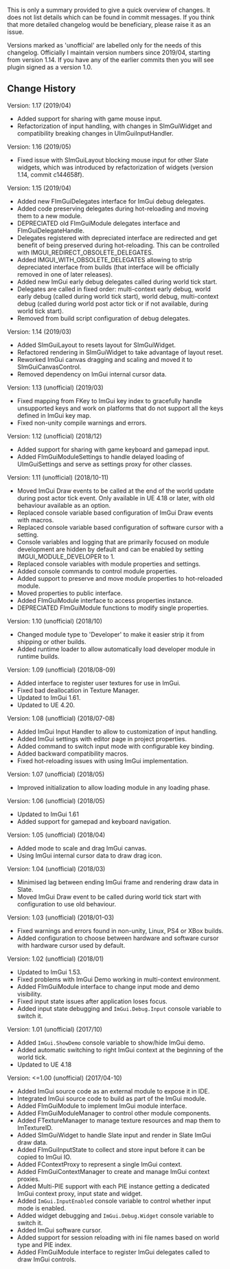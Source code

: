 This is only a summary provided to give a quick overview of changes. It does not list details which can be found in commit messages. If you think that more detailed changelog would be beneficiary, please raise it as an issue.

Versions marked as 'unofficial' are labelled only for the needs of this changelog. Officially I maintain version numbers since 2019/04, starting from version 1.14. If you have any of the earlier commits then you will see plugin signed as a version 1.0.

Change History
--------------

Version: 1.17 (2019/04)
- Added support for sharing with game mouse input.
- Refactorization of input handling, with changes in SImGuiWidget and compatibility breaking changes in UImGuiInputHandler.

Version: 1.16 (2019/05)
- Fixed issue with SImGuiLayout blocking mouse input for other Slate widgets, which was introduced by refactorization of widgets (version 1.14, commit c144658f).

Version: 1.15 (2019/04)
- Added new FImGuiDelegates interface for ImGui debug delegates.
- Added code preserving delegates during hot-reloading and moving them to a new module.
- DEPRECIATED old FImGuiModule delegates interface and FImGuiDelegateHandle.
- Delegates registered with depreciated interface are redirected and get benefit of being preserved during hot-reloading. This can be controlled with IMGUI_REDIRECT_OBSOLETE_DELEGATES.
- Added IMGUI_WITH_OBSOLETE_DELEGATES allowing to strip depreciated interface from builds (that interface will be officially removed in one of later releases).
- Added new ImGui early debug delegates called during world tick start.
- Delegates are called in fixed order: multi-context early debug, world early debug (called during world tick start), world debug, multi-context debug (called during world post actor tick or if not available, during world tick start).
- Removed from build script configuration of debug delegates.

Version: 1.14 (2019/03)
- Added SImGuiLayout to resets layout for SImGuiWidget.
- Refactored rendering in SImGuiWidget to take advantage of layout reset.
- Reworked ImGui canvas dragging and scaling and moved it to SImGuiCanvasControl.
- Removed dependency on ImGui internal cursor data.

Version: 1.13 (unofficial) (2019/03)
- Fixed mapping from FKey to ImGui key index to gracefully handle unsupported keys and work on platforms that do not support all the keys defined in ImGui key map.
- Fixed non-unity compile warnings and errors. 

Version: 1.12 (unofficial) (2018/12)
- Added support for sharing with game keyboard and gamepad input.
- Added FImGuiModuleSettings to handle delayed loading of UImGuiSettings and serve as settings proxy for other classes.

Version: 1.11 (unofficial) (2018/10-11)
- Moved ImGui Draw events to be called at the end of the world update during post actor tick event. Only available in UE 4.18 or later, with old behaviour available as an option.
- Replaced console variable based configuration of ImGui Draw events with macros.
- Replaced console variable based configuration of software cursor with a setting.
- Console variables and logging that are primarily focused on module development are hidden by default and can be enabled by setting IMGUI_MODULE_DEVELOPER to 1.
- Replaced console variables with module properties and settings.
- Added console commands to control module properties.
- Added support to preserve and move module properties to hot-reloaded module.
- Moved properties to public interface.
- Added FImGuiModule interface to access properties instance.
- DEPRECIATED FImGuiModule functions to modify single properties.

Version: 1.10 (unofficial) (2018/10)
- Changed module type to 'Developer' to make it easier strip it from shipping or other builds.
- Added runtime loader to allow automatically load developer module in runtime builds.

Version: 1.09 (unofficial) (2018/08-09)
- Added interface to register user textures for use in ImGui.
- Fixed bad deallocation in Texture Manager.
- Updated to ImGui 1.61.
- Updated to UE 4.20.

Version: 1.08 (unofficial) (2018/07-08)
- Added ImGui Input Handler to allow to customization of input handling.
- Added ImGui settings with editor page in project properties.
- Added command to switch input mode with configurable key binding.
- Added backward compatibility macros.
- Fixed hot-reloading issues with using ImGui implementation.

Version: 1.07 (unofficial) (2018/05)
- Improved initialization to allow loading module in any loading phase.

Version: 1.06 (unofficial) (2018/05)
- Updated to ImGui 1.61
- Added support for gamepad and keyboard navigation.

Version: 1.05 (unofficial) (2018/04)
- Added mode to scale and drag ImGui canvas.
- Using ImGui internal cursor data to draw drag icon.

Version: 1.04 (unofficial) (2018/03)
- Minimised lag between ending ImGui frame and rendering draw data in Slate.
- Moved ImGui Draw event to be called during world tick start with configuration to use old behaviour.

Version: 1.03 (unofficial) (2018/01-03)
- Fixed warnings and errors found in non-unity, Linux, PS4 or XBox builds.
- Added configuration to choose between hardware and software cursor with hardware cursor used by default.

Version: 1.02 (unofficial) (2018/01)
- Updated to ImGui 1.53.
- Fixed problems with ImGui Demo working in multi-context environment.
- Added FImGuiModule interface to change input mode and demo visibility.
- Fixed input state issues after application loses focus.
- Added input state debugging and `ImGui.Debug.Input` console variable to switch it.

Version: 1.01 (unofficial) (2017/10)
- Added `ImGui.ShowDemo` console variable to show/hide ImGui demo.
- Added automatic switching to right ImGui context at the beginning of the world tick.
- Updated to UE 4.18

Version: <=1.00 (unofficial) (2017/04-10)
- Added ImGui source code as an external module to expose it in IDE.
- Integrated ImGui source code to build as part of the ImGui module.
- Added FImGuiModule to implement ImGui module interface.
- Added FImGuiModuleManager to control other module components.
- Added FTextureManager to manage texture resources and map them to ImTextureID.
- Added SImGuiWidget to handle Slate input and render in Slate ImGui draw data.
- Added FImGuiInputState to collect and store input before it can be copied to ImGui IO.
- Added FContextProxy to represent a single ImGui context.
- Added FImGuiContextManager to create and manage ImGui context proxies.
- Added Multi-PIE support with each PIE instance getting a dedicated ImGui context proxy, input state and widget.
- Added `ImGui.InputEnabled` console variable to control whether input mode is enabled.
- Added widget debugging and `ImGui.Debug.Widget` console variable to switch it.
- Added ImGui software cursor.
- Added support for session reloading with ini file names based on world type and PIE index.
- Added FImGuiModule interface to register ImGui delegates called to draw ImGui controls.
